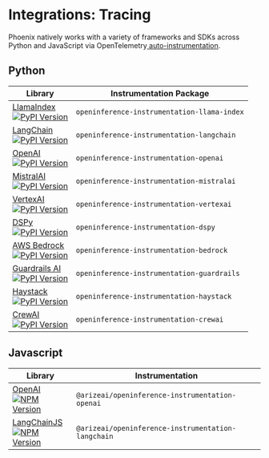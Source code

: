 # Integrations: Tracing

Phoenix natively works with a variety of frameworks and SDKs across Python and JavaScript via OpenTelemetry[ auto-instrumentation](../how-to-tracing/instrumentation/).

## Python

<table data-view="cards" data-full-width="true"><thead><tr><th>Library</th><th>Instrumentation Package</th></tr></thead><tbody><tr><td><a href="llamaindex.md">LlamaIndex</a><br><a href="https://pypi.python.org/pypi/openinference-instrumentation-llama-index"><img src="https://camo.githubusercontent.com/f9b5663c14435cd2e280675aee8a86f23b1802679514ddbd9cd6d7b5e5d51a06/68747470733a2f2f696d672e736869656c64732e696f2f707970692f762f6f70656e696e666572656e63652d696e737472756d656e746174696f6e2d6c6c616d612d696e6465782e737667" alt="PyPI Version"></a></td><td><code>openinference-instrumentation-llama-index</code></td></tr><tr><td><a href="langchain.md">LangChain</a><br><a href="https://pypi.python.org/pypi/openinference-instrumentation-langchain"><img src="https://camo.githubusercontent.com/17d2c9f2d42d6dd80a5e0defeed3d7d346444231761194d328e9f21b57c18eae/68747470733a2f2f696d672e736869656c64732e696f2f707970692f762f6f70656e696e666572656e63652d696e737472756d656e746174696f6e2d6c616e67636861696e2e737667" alt="PyPI Version"></a></td><td><code>openinference-instrumentation-langchain</code></td></tr><tr><td><a href="openai.md">OpenAI</a><br><a href="https://pypi.python.org/pypi/openinference-instrumentation-openai"><img src="https://camo.githubusercontent.com/bb515c29aa0ef45bff47e0510f59ed6701c43457a90d574f537e43c24de9d80f/68747470733a2f2f696d672e736869656c64732e696f2f707970692f762f6f70656e696e666572656e63652d696e737472756d656e746174696f6e2d6f70656e61692e737667" alt="PyPI Version"></a></td><td><code>openinference-instrumentation-openai</code></td></tr><tr><td><a href="mistralai.md">MistralAI</a><br><a href="https://pypi.python.org/pypi/openinference-instrumentation-mistralai"><img src="https://img.shields.io/pypi/v/openinference-instrumentation-mistralai.svg" alt="PyPI Version"></a></td><td><code>openinference-instrumentation-mistralai</code></td></tr><tr><td><a href="vertexai.md">VertexAI</a><br><a href="https://pypi.python.org/pypi/openinference-instrumentation-vertexai"><img src="https://img.shields.io/pypi/v/openinference-instrumentation-vertexai.svg" alt="PyPI Version"></a></td><td><code>openinference-instrumentation-vertexai</code></td></tr><tr><td><a href="dspy.md">DSPy</a><br><a href="https://pypi.python.org/pypi/openinference-instrumentation-dspy"><img src="https://camo.githubusercontent.com/414d13608ed7dd45f47e813034d6934993bcb49394a51910fa2f037efb4cd891/68747470733a2f2f696d672e736869656c64732e696f2f707970692f762f6f70656e696e666572656e63652d696e737472756d656e746174696f6e2d647370792e737667" alt="PyPI Version"></a></td><td><code>openinference-instrumentation-dspy</code></td></tr><tr><td><a href="bedrock.md">AWS Bedrock</a><br><a href="https://pypi.python.org/pypi/openinference-instrumentation-bedrock"><img src="https://camo.githubusercontent.com/98735a9c821fdb27bf3c29ccf513af8de1fba8878bd6e424ee42f8c971df1afe/68747470733a2f2f696d672e736869656c64732e696f2f707970692f762f6f70656e696e666572656e63652d696e737472756d656e746174696f6e2d626564726f636b2e737667" alt="PyPI Version"></a></td><td><code>openinference-instrumentation-bedrock</code></td></tr><tr><td><a href="guardrails-ai.md">Guardrails AI</a><br><a href="https://pypi.python.org/pypi/openinference-instrumentation-guardrails"><img src="https://camo.githubusercontent.com/fbba6ad45f756d6462e339845e56819ac4534f2452821b69bdbc00cf97ff7d37/68747470733a2f2f696d672e736869656c64732e696f2f707970692f762f6f70656e696e666572656e63652d696e737472756d656e746174696f6e2d67756172647261696c732e737667" alt="PyPI Version"></a></td><td><code>openinference-instrumentation-guardrails</code></td></tr><tr><td><a href="haystack.md">Haystack</a><br><a href="https://pypi.python.org/pypi/openinference-instrumentation-haystack"><img src="https://camo.githubusercontent.com/1510028cbddc467a96cd828d612b45d68708048fa7cc3a4366f86c8003b7afa3/68747470733a2f2f696d672e736869656c64732e696f2f707970692f762f6f70656e696e666572656e63652d696e737472756d656e746174696f6e2d686179737461636b2e737667" alt="PyPI Version"></a></td><td><code>openinference-instrumentation-haystack</code></td></tr><tr><td><a href="crewai.md">CrewAI</a><br><a href="https://pypi.python.org/pypi/openinference-instrumentation-crewai"><img src="https://camo.githubusercontent.com/1b7366ec421ff76a6570fc0d150c5d7531b6f63e814086fa4eebc7385e1d7929/68747470733a2f2f696d672e736869656c64732e696f2f707970692f762f6f70656e696e666572656e63652d696e737472756d656e746174696f6e2d6372657761692e737667" alt="PyPI Version"></a></td><td><code>openinference-instrumentation-crewai</code></td></tr></tbody></table>

## Javascript

<table data-view="cards" data-full-width="true"><thead><tr><th>Library</th><th>Instrumentation</th></tr></thead><tbody><tr><td><a href="openai-node-sdk.md">OpenAI</a><br><a href="https://www.npmjs.com/package/@arizeai/openinference-instrumentation-openai"><img src="https://camo.githubusercontent.com/e8d7d683994696e16d7620368f72a71929485bbfaad93848edfa813f631d53e2/68747470733a2f2f696d672e736869656c64732e696f2f6e706d2f762f406172697a6561692f6f70656e696e666572656e63652d696e737472756d656e746174696f6e2d6f70656e6169" alt="NPM Version"></a></td><td><code>@arizeai/openinference-instrumentation-openai</code></td></tr><tr><td><a href="langchain.js.md">LangChainJS</a><br><a href="https://www.npmjs.com/package/@arizeai/openinference-instrumentation-langchain"><img src="https://camo.githubusercontent.com/912ca8ba7ef3b95aa08428c9369caa333f0ff5b016a2cf0b017051ebdf2c499b/68747470733a2f2f696d672e736869656c64732e696f2f6e706d2f762f406172697a6561692f6f70656e696e666572656e63652d696e737472756d656e746174696f6e2d6c616e67636861696e" alt="NPM Version"></a></td><td><code>@arizeai/openinference-instrumentation-langchain</code></td></tr></tbody></table>
